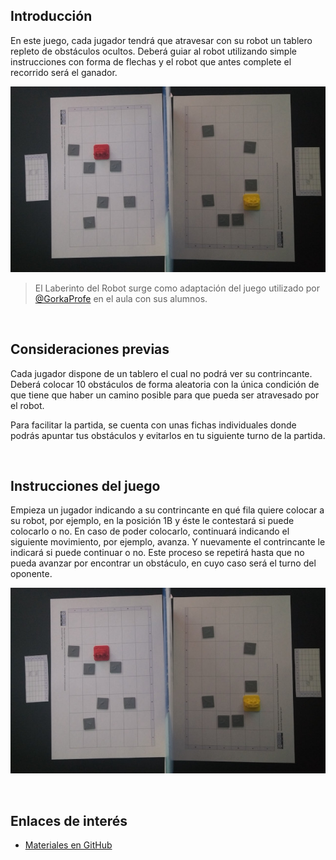 ## Introducción

En este juego, cada jugador tendrá que atravesar con su robot un tablero repleto de obstáculos ocultos. Deberá guiar al robot utilizando simple instrucciones con forma de flechas y el robot que antes complete el recorrido será el ganador.

![](img/laberinto.jpg "El laberinto del robot")

> El Laberinto del Robot surge como adaptación del juego utilizado por [@GorkaProfe](https://twitter.com/Gorkaprofe/status/1079352225430978562) en el aula con sus alumnos.



<br />



## Consideraciones previas

Cada jugador dispone de un tablero el cual no podrá ver su contrincante. Deberá colocar 10 obstáculos de forma aleatoria con la única condición de que tiene que haber un camino posible para que pueda ser atravesado por el robot.

Para facilitar la partida, se cuenta con unas fichas individuales donde podrás apuntar tus obstáculos y evitarlos en tu siguiente turno de la partida.



<br />



## Instrucciones del juego

Empieza un jugador indicando a su contrincante en qué fila quiere colocar a su robot, por ejemplo, en la posición 1B y éste le contestará si puede colocarlo o no. En caso de poder colocarlo, continuará indicando el siguiente movimiento, por ejemplo, avanza. Y nuevamente el contrincante le indicará si puede continuar o no. Este proceso se repetirá hasta que no pueda avanzar por encontrar un obstáculo, en cuyo caso será el turno del oponente.

![](img/laberinto.jpg "El laberinto del robot")



<br />



## Enlaces de interés

- [Materiales en GitHub](https://github.com/ProgramoErgoSum/programar-sin-ordenador)
